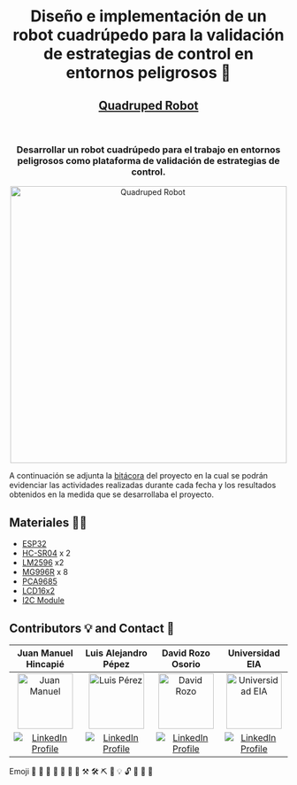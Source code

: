 <h1 align="center">
  <p>Diseño e implementación de un robot cuadrúpedo para la validación de estrategias de control en entornos peligrosos 🦾</p>
</h1>

<h2 align="center">
  <a href="https://juanma010901.github.io/Quadruped-Robot/">
    Quadruped Robot
  </a>
  <!--![Watchers](https://img.shields.io/github/watchers/juanma010901/Quadruped-Robot.svg)
  ![Stars](https://img.shields.io/github/stars/juanma010901/Quadruped-Robot.svg)-->
</h2><br>

<h3 align="center">
  <strong>Desarrollar un robot cuadrúpedo para el trabajo en entornos peligrosos como plataforma de validación de estrategias de control.</strong><br>
</h3>

<p align="center">
  <img src="https://github.com/juanma010901/Quadruped-Robot/assets/119358374/12f7c803-a0b8-47c2-acca-690654f2957a" alt="Quadruped Robot" width="500" />
<p/>

A continuación se adjunta la [bitácora](https://docs.google.com/document/d/16br_ky9jK_mnqHfYBe1mgxbT8HZGymYTXOIlTPQXyck/edit?usp=sharing) del proyecto en la cual se podrán evidenciar las actividades realizadas durante cada fecha y los resultados obtenidos en la medida que se desarrollaba el proyecto.

## Materiales  🦾🔨
- [ESP32](https://github.com/juanma010901/Quadruped-Robot/blob/main/DataSheets/ESP32.pdf)
- [HC-SR04](https://github.com/juanma010901/Quadruped-Robot/blob/main/DataSheets/HC-SR04.PDF) x 2
- [LM2596](https://github.com/juanma010901/Quadruped-Robot/blob/main/DataSheets/LM2596.pdf) x2
- [MG996R](https://github.com/juanma010901/Quadruped-Robot/blob/main/DataSheets/MG996R.pdf) x 8
- [PCA9685](https://github.com/juanma010901/Quadruped-Robot/blob/main/DataSheets/PCA9685.PDF)
- [LCD16x2](https://github.com/juanma010901/Quadruped-Robot/blob/main/DataSheets/LCD16x2.pdf)
- [I2C Module](https://github.com/juanma010901/Quadruped-Robot/blob/main/DataSheets/I2C-1602-LCD.pdf)
<!-- - [Arduino Nano]()  -->

## Contributors 💡 and Contact 📩
| Juan Manuel Hincapié | Luis Alejandro Pépez | David Rozo Osorio | Universidad EIA |
| :------------: | :------------: | :------------: | :------------: |
| <a href="https://github.com/juanma010901"><img src="https://avatars.githubusercontent.com/u/119358374?v=4" alt="Juan Manuel" width="100" /></a> |  <a href="https://github.com/luisfbcudj94"><img src="https://avatars.githubusercontent.com/u/74807862?v=4" alt="Luis Pérez" width="100" /></a> |<a href="david.rozo31@eia.edu.co"><img src="https://avatars.githubusercontent.com/u/88332307?v=4" alt="David Rozo" width="100" /></a>| <a href="https://www.linkedin.com/school/universidad-eia/?originalSubdomain=co"><img src="https://github.com/juanma010901/Quadruped-Robot/assets/119358374/9933f6a5-b5bf-4213-8e86-b27f9a4e7f45" alt="Universidad EIA" width="100" /></a>| 
| <a href="https://www.linkedin.com/in/juan-manuel-hincapie/"><img src="https://img.shields.io/badge/LinkedIn_Profile-0077B5?style=for-the-badge&logo=linkedin&logoColor=white" alt="LinkedIn Profile" /></a> | <a href="https://co.linkedin.com/in/luis-alejandro-pérez-abril"><img src="https://img.shields.io/badge/LinkedIn_Profile-0077B5?style=for-the-badge&logo=linkedin&logoColor=white" alt="LinkedIn Profile" /></a> | <a href="https://co.linkedin.com/in/david-rozo-osorio-98b6aa226"><img src="https://img.shields.io/badge/LinkedIn_Profile-0077B5?style=for-the-badge&logo=linkedin&logoColor=white" alt="LinkedIn Profile" /></a> | <a href="https://www.linkedin.com/school/universidad-eia/?originalSubdomain=co"><img src="https://img.shields.io/badge/LinkedIn_Profile-0077B5?style=for-the-badge&logo=linkedin&logoColor=white" alt="LinkedIn Profile" /></a>
 
 



Emoji
📖 🚀 🦾 🦿 🔧 🎯 🔨 ⚒ 🛠 ⛏ 🔌 💡 🔓 📌 📍 📩 
